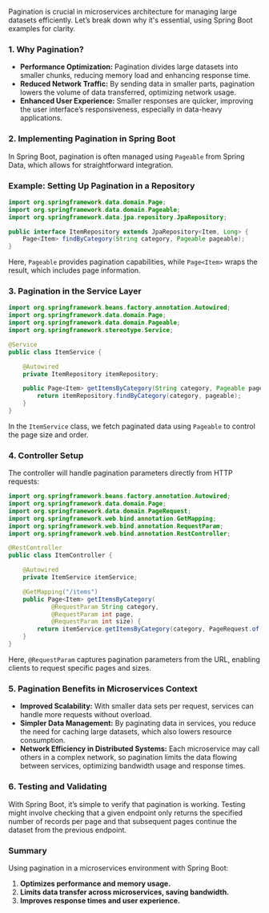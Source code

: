 Pagination is crucial in microservices architecture for managing large datasets efficiently. Let’s break down why it's essential, using Spring Boot examples for clarity.

### 1. **Why Pagination?**

- **Performance Optimization:** Pagination divides large datasets into smaller chunks, reducing memory load and enhancing response time.
- **Reduced Network Traffic:** By sending data in smaller parts, pagination lowers the volume of data transferred, optimizing network usage​​.
- **Enhanced User Experience:** Smaller responses are quicker, improving the user interface’s responsiveness, especially in data-heavy applications​​.

### 2. **Implementing Pagination in Spring Boot**

In Spring Boot, pagination is often managed using `Pageable` from Spring Data, which allows for straightforward integration.

### Example: Setting Up Pagination in a Repository
``` java
import org.springframework.data.domain.Page;
import org.springframework.data.domain.Pageable;
import org.springframework.data.jpa.repository.JpaRepository;

public interface ItemRepository extends JpaRepository<Item, Long> {
    Page<Item> findByCategory(String category, Pageable pageable);
}
```
Here, `Pageable` provides pagination capabilities, while `Page<Item>` wraps the result, which includes page information.

### 3. **Pagination in the Service Layer**
```java
import org.springframework.beans.factory.annotation.Autowired;
import org.springframework.data.domain.Page;
import org.springframework.data.domain.Pageable;
import org.springframework.stereotype.Service;

@Service
public class ItemService {

    @Autowired
    private ItemRepository itemRepository;

    public Page<Item> getItemsByCategory(String category, Pageable pageable) {
        return itemRepository.findByCategory(category, pageable);
    }
}
```
In the `ItemService` class, we fetch paginated data using `Pageable` to control the page size and order.

### 4. **Controller Setup**

The controller will handle pagination parameters directly from HTTP requests:
```java
import org.springframework.beans.factory.annotation.Autowired;
import org.springframework.data.domain.Page;
import org.springframework.data.domain.PageRequest;
import org.springframework.web.bind.annotation.GetMapping;
import org.springframework.web.bind.annotation.RequestParam;
import org.springframework.web.bind.annotation.RestController;

@RestController
public class ItemController {

    @Autowired
    private ItemService itemService;

    @GetMapping("/items")
    public Page<Item> getItemsByCategory(
            @RequestParam String category,
            @RequestParam int page,
            @RequestParam int size) {
        return itemService.getItemsByCategory(category, PageRequest.of(page, size));
    }
}
```
Here, `@RequestParam` captures pagination parameters from the URL, enabling clients to request specific pages and sizes.

### 5. **Pagination Benefits in Microservices Context**

- **Improved Scalability:** With smaller data sets per request, services can handle more requests without overload​.
- **Simpler Data Management:** By paginating data in services, you reduce the need for caching large datasets, which also lowers resource consumption.
- **Network Efficiency in Distributed Systems:** Each microservice may call others in a complex network, so pagination limits the data flowing between services, optimizing bandwidth usage and response times.

### 6. **Testing and Validating**

With Spring Boot, it’s simple to verify that pagination is working. Testing might involve checking that a given endpoint only returns the specified number of records per page and that subsequent pages continue the dataset from the previous endpoint.

### Summary

Using pagination in a microservices environment with Spring Boot:

1. **Optimizes performance and memory usage.**
2. **Limits data transfer across microservices, saving bandwidth.**
3. **Improves response times and user experience.**